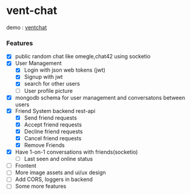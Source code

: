 # vent-chat

demo : [ventchat](http://ventchat.herokuapp.com)



### Features
- [x] public random chat like omegle,chat42 using socketio
- [x] User Management
    - [x] Login with json web tokens (jwt)
    - [x] Signup with jwt
    - [x] search for other users
    - [ ] User profile picture 
- [x] mongodb schema for user management and conversatons between users
- [x] Friend System backend rest-api
    - [x] Send friend requests
    - [x] Accept friend requests
    - [x] Decline friend requests
    - [x] Cancel friend requests
    - [x] Remove Friends
- [x] Have 1-on-1 conversations with friends(socketio)
    - [ ] Last seen and online status
- [ ] Frontent 
- [ ] More image assets and ui/ux design
- [ ] Add CORS, loggers in backend
- [ ] Some more features
